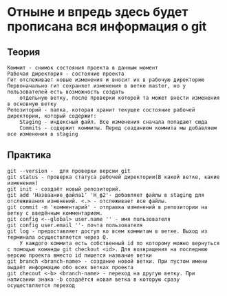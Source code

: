 # Отныне и впредь здесь будет прописана вся информация о git 


## Теория
    Коммит - снимок состояния проекта в данным момент
    Рабочая директория - состояние проекта
    Гит отслеживает новые изменения и вносит их в рабочую директорию
    Первоначально гит сохраняет изменения в ветке master, но у пользователей есть возможность создать 
        отдельную ветку, после проверки которой та может внести изменения в основную ветку 
    Репозиторий - папка, которая хранит текущее состояние рабочей директории, который содержит:
        Staging - индексный файл. Все изменения сначала попадают сюда
        Commits - содержит коммиты. Перед созданием коммита мы добавляем все изменения в staging


## Практика    
    git --version -  для проверки версии git
    git status - проверка статуса рабочей директории(В какой ветке, какие изменения)
    git init - создаёт новый репозиторий. 
    git add 'Назваание_файла1' 'Н_ф2'- добавляет файлы в staging для отслеживания изменений. <.> - отслеживает все файлы.
    git commit -m 'комментарий' - отправка изменений в репозитории на ветку с введённым комментарием.
    git config <--global> user.name '' - имя пользователя
    git config user.email ''- почта пользователя
    git log - предоставляет доступ ко всем коммитам в ветке. Выход из терминала осуществляется через Q.
        У каждого коммита есть собственный id по которому можно вернуться с помощью команды git checkout <id>. Для возвращения на последнюю версию проекта вместо id пишется название ветки 
    git branch <branch-name> - создание новой ветки. При пустом имени выдаёт информацию обо всех ветках проекта
    git checout <-b> <branch-name> - переход на другую ветку. При написании знака -b создаётся новая ветка в которую сразу осуществляется переход 